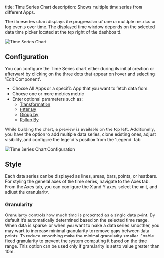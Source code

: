 title: Time Series Chart
description: Shows multiple time series from different Apps.

The timeseries chart displays the progression of one or multiple metrics or log events over time. The displayed time window depends on the selected data time picker located at the top right of the dashboard.

![Time Series Chart](/docs/images/dashboards/time-series-chart.png)

## Configuration

You can configure the Time Series chart either during its initial creation or afterward by clicking on the three dots that appear on hover and selecting 'Edit Component'.

- Choose All Apps or a specific App that you want to fetch data from.
- Choose one or more metrics metric
- Enter optional parameters such as:
  - [Transformation](/docs/dashboards/chart-builder/#transformation)
  - [Filter By](/docs/dashboards/chart-builder/#filter-by)
  - [Group by](/docs/dashboards/chart-builder/#group-by)
  - [Rollup By](/docs/dashboards/chart-builder/#rollup-by)
    
While building the chart, a preview is available on the top left. Additionally, you have the option to add multiple data series, clone existing ones, adjust visibility, and configure the legend's position from the 'Legend' tab.

![Time Series Chart Configuration](/docs/images/dashboards/time-series-configuration.gif)

## Style

Each data series can be displayed as lines, areas, bars, points, or heatbars. For styling the general axes of the time series, navigate to the Axes tab.
From the Axes tab, you can configure the X and Y axes, select the unit, and adjust the granularity.

### Granularity

Granularity controls how much time is presented as a single data point. By default it's automatically determined based on the selected time range. When data is sparse, or when you want to make a data series smoother, you may want to increase minimal granularity to remove gaps between data points. To reduce smoothing make the minimal granularity smaller. Enable fixed granularity to prevent the system computing it based on the time range. This option can be used only if granularity is set to value greater than 10m.
